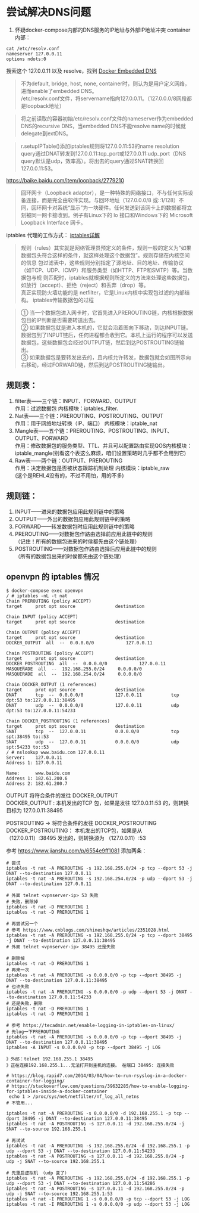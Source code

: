 # 尝试解决DNS问题
1. 怀疑docker-compose内部的DNS服务的IP地址与外部IP地址冲突
container内部：
```shell
cat /etc/resolv.conf
nameserver 127.0.0.11
options ndots:0
```
搜索这个 127.0.0.11 以及 resolve，找到 [Docker Embedded DNS](https://www.jianshu.com/p/4433f4c70cf0)

> 不为default, bridge, host, none, container时，则认为是用户定义网络，进而enable了embedded DNS。  
/etc/resolv.conf文件，将servername指向127.0.0.11。（127.0.0.0/8网段都是loopback地址）

> 将之前读取的容器初始/etc/resolv.conf文件的nameserver作为embedded DNS的recursive DNS，当embedded DNS不能resolve name的时候就delegate到extDNS。

> r.setupIPTable()添加iptables规则将127.0.0.11:53的name resolution query通过DNAT转发到127.0.0.11:tcp_port或127.0.0.11:udp_port（DNS query默认是udp，效率高）。将出去的query通过SNAT转换回127.0.0.11:53。

https://baike.baidu.com/item/loopback/2779210
> 回环网卡（Loopback adaptor），是一种特殊的网络接口，不与任何实际设备连接，而是完全由软件实现。与回环地址（127.0.0.0/8 或::1/128）不同，回环网卡对系统“显示”为一块硬件。任何发送到该网卡上的数据都将立刻被同一网卡接收到。例子有Linux下的 lo 接口和Windows下的 Microsoft Loopback Interface 网卡。

iptables 代理的工作方式： [iptables详解](https://www.cnblogs.com/metoy/p/4320813.html)

> 规则（rules）其实就是网络管理员预定义的条件，规则一般的定义为“如果数据包头符合这样的条件，就这样处理这个数据包”。规则存储在内核空间的信息 包过滤表中，这些规则分别指定了源地址、目的地址、传输协议（如TCP、UDP、ICMP）和服务类型（如HTTP、FTP和SMTP）等。当数据包与规 则匹配时，iptables就根据规则所定义的方法来处理这些数据包，如放行（accept）、拒绝（reject）和丢弃（drop）等。  
真正实现防火墙功能的是 netfilter，它是Linux内核中实现包过滤的内部结构。
iptables传输数据包的过程

> ① 当一个数据包进入网卡时，它首先进入PREROUTING链，内核根据数据包目的IP判断是否需要转送出去。   
② 如果数据包就是进入本机的，它就会沿着图向下移动，到达INPUT链。数据包到了INPUT链后，任何进程都会收到它。本机上运行的程序可以发送数据包，这些数据包会经过OUTPUT链，然后到达POSTROUTING链输出。   
③ 如果数据包是要转发出去的，且内核允许转发，数据包就会如图所示向右移动，经过FORWARD链，然后到达POSTROUTING链输出。


## 规则表：

1. filter表——三个链：INPUT、FORWARD、OUTPUT  
作用：过滤数据包  内核模块：iptables_filter.
2. Nat表——三个链：PREROUTING、POSTROUTING、OUTPUT  
作用：用于网络地址转换（IP、端口） 内核模块：iptable_nat
3. Mangle表——五个链：PREROUTING、POSTROUTING、INPUT、OUTPUT、FORWARD  
作用：修改数据包的服务类型、TTL、并且可以配置路由实现QOS内核模块：iptable_mangle(别看这个表这么麻烦，咱们设置策略时几乎都不会用到它)
4. Raw表——两个链：OUTPUT、PREROUTING  
作用：决定数据包是否被状态跟踪机制处理  内核模块：iptable_raw  
(这个是REHL4没有的，不过不用怕，用的不多)

## 规则链：
1. INPUT——进来的数据包应用此规则链中的策略
2. OUTPUT——外出的数据包应用此规则链中的策略
3. FORWARD——转发数据包时应用此规则链中的策略
4. PREROUTING——对数据包作路由选择前应用此链中的规则  
（记住！所有的数据包进来的时侯都先由这个链处理）
5. POSTROUTING——对数据包作路由选择后应用此链中的规则  
（所有的数据包出来的时侯都先由这个链处理）

## openvpn 的 iptables 情况
```
$ docker-compose exec openvpn
/ # iptables -nL -t nat
Chain PREROUTING (policy ACCEPT)
target     prot opt source               destination

Chain INPUT (policy ACCEPT)
target     prot opt source               destination

Chain OUTPUT (policy ACCEPT)
target     prot opt source               destination
DOCKER_OUTPUT  all  --  0.0.0.0/0            127.0.0.11

Chain POSTROUTING (policy ACCEPT)
target     prot opt source               destination
DOCKER_POSTROUTING  all  --  0.0.0.0/0            127.0.0.11
MASQUERADE  all  --  192.168.255.0/24     0.0.0.0/0
MASQUERADE  all  --  192.168.254.0/24     0.0.0.0/0

Chain DOCKER_OUTPUT (1 references)
target     prot opt source               destination
DNAT       tcp  --  0.0.0.0/0            127.0.0.11           tcp dpt:53 to:127.0.0.11:38495
DNAT       udp  --  0.0.0.0/0            127.0.0.11           udp dpt:53 to:127.0.0.11:54233

Chain DOCKER_POSTROUTING (1 references)
target     prot opt source               destination
SNAT       tcp  --  127.0.0.11           0.0.0.0/0            tcp spt:38495 to::53
SNAT       udp  --  127.0.0.11           0.0.0.0/0            udp spt:54233 to::53
/ # nslookup www.baidu.com 127.0.0.11
Server:    127.0.0.11
Address 1: 127.0.0.11

Name:      www.baidu.com
Address 1: 182.61.200.6
Address 2: 182.61.200.7
```


OUTPUT 将符合条件的发往 DOCKER_OUTPUT  
DOCKER_OUTPUT :  本机发出的TCP 包，如果是发往  127.0.0.11:53 的，则转换目标为 127.0.0.11:38495  

POSTROUTING -> 将符合条件的发往 DOCKER_POSTROUTING  
DOCKER_POSTROUTING： 本机发出的TCP包，如果是从 （127.0.0.11）:38495 发出的，则转换源为 （127.0.0.11）:53  

参考 https://www.jianshu.com/p/6554e9ff1081 添加两条：
```
# 尝试
iptables -t nat -A PREROUTING -s 192.168.255.0/24 -p tcp --dport 53 -j DNAT --to-destination 127.0.0.11
iptables -t nat -A PREROUTING -s 192.168.254.0/24 -p udp --dport 53 -j DNAT --to-destination 127.0.0.11

# 外面 telnet <vpnserver-ip> 53 失败
# 失败，删除掉
iptables -t nat -D PREROUTING 1
iptables -t nat -D PREROUTING 1

# 再尝试另一个
# 参考 https://www.cnblogs.com/shineshqw/articles/2351028.html
iptables -t nat -A PREROUTING -s 192.168.255.0/24 -p tcp --dport 38495 -j DNAT --to-destination 127.0.0.11:38495
# 外面 telnet <vpnserver-ip> 38495 还是失败

# 删除掉 
iptables -t nat -D PREROUTING 1
# 再来一次
iptables -t nat -A PREROUTING -s 0.0.0.0/0 -p tcp --dport 38495 -j DNAT --to-destination 127.0.0.11:38495
# 也许失败
iptables -t nat -A PREROUTING -s 0.0.0.0/0 -p udp --dport 53 -j DNAT --to-destination 127.0.0.11:54233
# 还是失败，删除
iptables -t nat -D PREROUTING 1
iptables -t nat -D PREROUTING 1

# 参考 https://tecadmin.net/enable-logging-in-iptables-on-linux/
# 先log一下PREROUTING
iptables -t nat -A PREROUTING -s 0.0.0.0/0 -p tcp --dport 38495 -j DNAT --to-destination 127.0.0.11:38495
iptables -A INPUT -s 0.0.0.0/0 -p tcp --dport 38495 -j LOG

》外部：telnet 192.168.255.1 38495
》正在连接192.168.255.1...无法打开到主机的连接。 在端口 38495: 连接失败

# https://blog.rapid7.com/2014/03/04/how-to-run-rsyslog-in-a-docker-container-for-logging/
# https://stackoverflow.com/questions/39632285/how-to-enable-logging-for-iptables-inside-a-docker-container
 echo 1 > /proc/sys/net/netfilter/nf_log_all_netns
# 不管用...

iptables -t nat -A PREROUTING -s 0.0.0.0/0 -d 192.168.255.1 -p tcp --dport 38495 -j DNAT --to-destination 127.0.0.11:38495
iptables -t nat -A POSTROUTING -s 127.0.0.11 -d 192.168.255.0/24 -j SNAT --to-source 192.168.255.1

# 再试试
iptables -t nat -A PREROUTING -s 192.168.255.0/24 -d 192.168.255.1 -p udp --dport 53 -j DNAT --to-destination 127.0.0.11:54233
iptables -t nat -A POSTROUTING -s 127.0.0.11 -d 192.168.255.0/24 -p udp -j SNAT --to-source 192.168.255.1

# 先重启虚拟机 （udp 变了）
iptables -t nat -A PREROUTING -s 192.168.255.0/24 -d 192.168.255.1 -p udp --dport 53 -j DNAT --to-destination 127.0.0.11:54286
iptables -t nat -A POSTROUTING -s 127.0.0.11 -d 192.168.255.0/24 -p udp -j SNAT --to-source 192.168.255.1:53
iptables -t nat -I PREROUTING 1 -s 0.0.0.0/0 -p tcp --dport 53 -j LOG
iptables -t nat -I PREROUTING 1 -s 0.0.0.0/0 -p udp --dport 53 -j LOG
```
